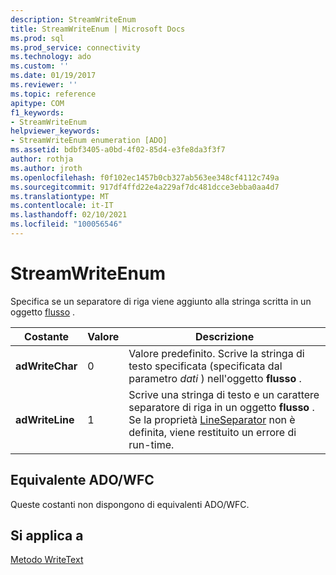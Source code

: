 ```yaml
---
description: StreamWriteEnum
title: StreamWriteEnum | Microsoft Docs
ms.prod: sql
ms.prod_service: connectivity
ms.technology: ado
ms.custom: ''
ms.date: 01/19/2017
ms.reviewer: ''
ms.topic: reference
apitype: COM
f1_keywords:
- StreamWriteEnum
helpviewer_keywords:
- StreamWriteEnum enumeration [ADO]
ms.assetid: bdbf3405-a0bd-4f02-85d4-e3fe8da3f3f7
author: rothja
ms.author: jroth
ms.openlocfilehash: f0f102ec1457b0cb327ab563ee348cf4112c749a
ms.sourcegitcommit: 917df4ffd22e4a229af7dc481dcce3ebba0aa4d7
ms.translationtype: MT
ms.contentlocale: it-IT
ms.lasthandoff: 02/10/2021
ms.locfileid: "100056546"
---
```

# <a name="streamwriteenum"></a>StreamWriteEnum
Specifica se un separatore di riga viene aggiunto alla stringa scritta in un oggetto [flusso](./stream-object-ado.md) .  
  
|Costante|Valore|Descrizione|  
|--------------|-----------|-----------------|  
|**adWriteChar**|0|Valore predefinito. Scrive la stringa di testo specificata (specificata dal parametro *dati* ) nell'oggetto **flusso** .|  
|**adWriteLine**|1|Scrive una stringa di testo e un carattere separatore di riga in un oggetto **flusso** . Se la proprietà [LineSeparator](./lineseparator-property-ado.md) non è definita, viene restituito un errore di run-time.|  
  
## <a name="adowfc-equivalent"></a>Equivalente ADO/WFC  
 Queste costanti non dispongono di equivalenti ADO/WFC.  
  
## <a name="applies-to"></a>Si applica a  
 [Metodo WriteText](./writetext-method.md)